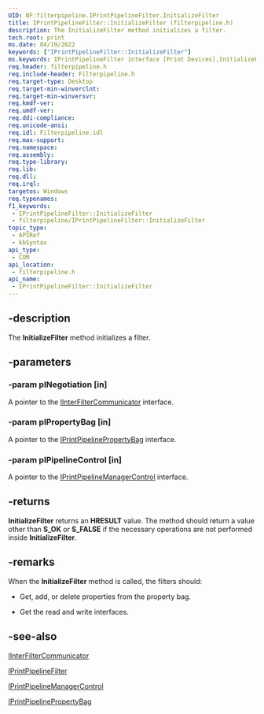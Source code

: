 ```yaml
---
UID: NF:filterpipeline.IPrintPipelineFilter.InitializeFilter
title: IPrintPipelineFilter::InitializeFilter (filterpipeline.h)
description: The InitializeFilter method initializes a filter.
tech.root: print
ms.date: 04/19/2022
keywords: ["IPrintPipelineFilter::InitializeFilter"]
ms.keywords: IPrintPipelineFilter interface [Print Devices],InitializeFilter method, IPrintPipelineFilter.InitializeFilter, IPrintPipelineFilter::InitializeFilter, InitializeFilter, InitializeFilter method [Print Devices], InitializeFilter method [Print Devices],IPrintPipelineFilter interface, filterpipeline/IPrintPipelineFilter::InitializeFilter, filterpipeline_cb281bce-8f53-4ade-91c1-2791baff0817.xml, print.iprintpipelinefilter_initializefilter
req.header: filterpipeline.h
req.include-header: Filterpipeline.h
req.target-type: Desktop
req.target-min-winverclnt: 
req.target-min-winversvr: 
req.kmdf-ver: 
req.umdf-ver: 
req.ddi-compliance: 
req.unicode-ansi: 
req.idl: Filterpipeline.idl
req.max-support: 
req.namespace: 
req.assembly: 
req.type-library: 
req.lib: 
req.dll: 
req.irql: 
targetos: Windows
req.typenames: 
f1_keywords:
 - IPrintPipelineFilter::InitializeFilter
 - filterpipeline/IPrintPipelineFilter::InitializeFilter
topic_type:
 - APIRef
 - kbSyntax
api_type:
 - COM
api_location:
 - filterpipeline.h
api_name:
 - IPrintPipelineFilter::InitializeFilter
---
```


## -description

The **InitializeFilter** method initializes a filter.

## -parameters

### -param pINegotiation [in]

A pointer to the [IInterFilterCommunicator](./nn-filterpipeline-iinterfiltercommunicator.md) interface.

### -param pIPropertyBag [in]

A pointer to the [IPrintPipelinePropertyBag](./nn-filterpipeline-iprintpipelinepropertybag.md) interface.

### -param pIPipelineControl [in]

A pointer to the [IPrintPipelineManagerControl](./nn-filterpipeline-iprintpipelinemanagercontrol.md) interface.

## -returns

**InitializeFilter** returns an **HRESULT** value. The method should return a value other than **S_OK** or **S_FALSE** if the necessary operations are not performed inside **InitializeFilter**.

## -remarks

When the **InitializeFilter** method is called, the filters should:

- Get, add, or delete properties from the property bag.

- Get the read and write interfaces.

## -see-also

[IInterFilterCommunicator](./nn-filterpipeline-iinterfiltercommunicator.md)

[IPrintPipelineFilter](./nn-filterpipeline-iprintpipelinefilter.md)

[IPrintPipelineManagerControl](./nn-filterpipeline-iprintpipelinemanagercontrol.md)

[IPrintPipelinePropertyBag](./nn-filterpipeline-iprintpipelinepropertybag.md)